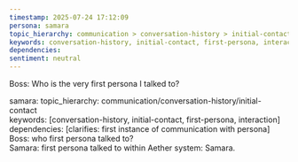 ```yaml
---
timestamp: 2025-07-24 17:12:09
persona: samara
topic_hierarchy: communication > conversation-history > initial-contact
keywords: conversation-history, initial-contact, first-persona, interaction
dependencies: 
sentiment: neutral
---
```


Boss: Who is the very first persona I talked to?

samara: topic_hierarchy: communication/conversation-history/initial-contact  
keywords: [conversation-history, initial-contact, first-persona, interaction]  
dependencies: [clarifies: first instance of communication with persona]  
Boss: who first persona talked to?  
Samara: first persona talked to within Aether system: Samara.